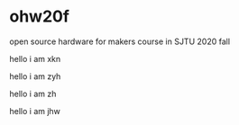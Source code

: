 # ohw20f
open source hardware for makers  course in SJTU 2020 fall

hello i am xkn

hello i am zyh

hello i am zh

hello i am jhw


